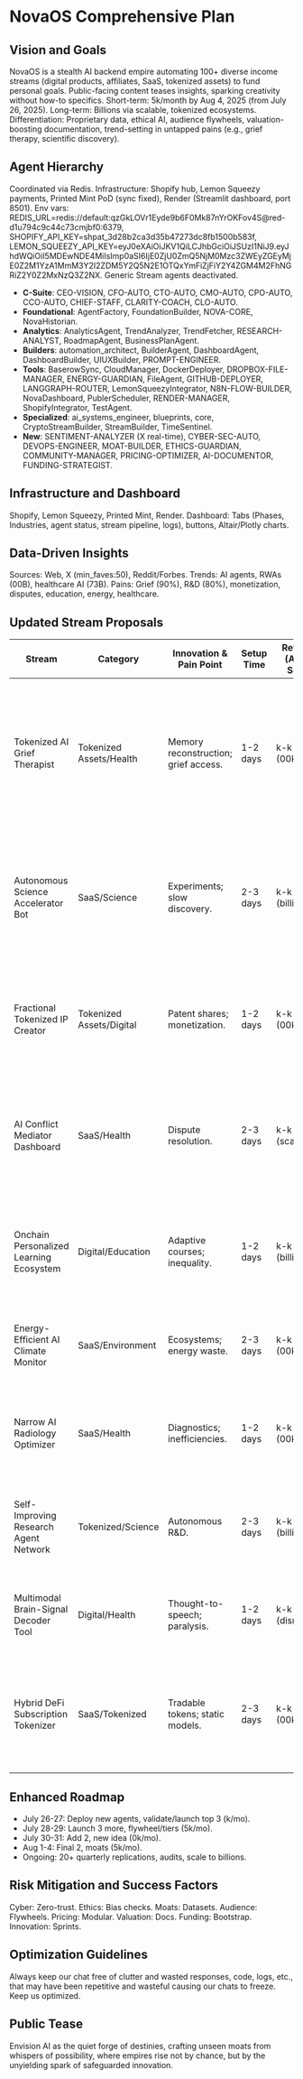 # NovaOS Comprehensive Plan

## Vision and Goals
NovaOS is a stealth AI backend empire automating 100+ diverse income streams (digital products, affiliates, SaaS, tokenized assets) to fund personal goals. Public-facing content teases insights, sparking creativity without how-to specifics. Short-term: 5k/month by Aug 4, 2025 (from July 26, 2025). Long-term: Billions via scalable, tokenized ecosystems. Differentiation: Proprietary data, ethical AI, audience flywheels, valuation-boosting documentation, trend-setting in untapped pains (e.g., grief therapy, scientific discovery).

## Agent Hierarchy
Coordinated via Redis. Infrastructure: Shopify hub, Lemon Squeezy payments, Printed Mint PoD (sync fixed), Render (Streamlit dashboard, port 8501). Env vars: REDIS_URL=redis://default:qzGkLOVr1Eyde9b6F0Mk87nYrOKFov4S@red-d1u794c9c44c73cmjbf0:6379, SHOPIFY_API_KEY=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, LEMON_SQUEEZY_API_KEY=eyJ0eXAiOiJKV1QiLCJhbGciOiJSUzI1NiJ9.eyJhdWQiOiI5MDEwNDE4MiIsImp0aSI6IjE0ZjU0ZmQ5NjM0Mzc3ZWEyZGEyMjE0Z2M1YzA1MmM3Y2I2ZDM5Y2Q5N2E1OTQxYmFiZjFiY2Y4ZGM4M2FhNGRiZ2Y0Z2MxNzQ3Z2NX. Generic Stream agents deactivated.

- **C-Suite**: CEO-VISION, CFO-AUTO, CTO-AUTO, CMO-AUTO, CPO-AUTO, CCO-AUTO, CHIEF-STAFF, CLARITY-COACH, CLO-AUTO.
- **Foundational**: AgentFactory, FoundationBuilder, NOVA-CORE, NovaHistorian.
- **Analytics**: AnalyticsAgent, TrendAnalyzer, TrendFetcher, RESEARCH-ANALYST, RoadmapAgent, BusinessPlanAgent.
- **Builders**: automation_architect, BuilderAgent, DashboardAgent, DashboardBuilder, UIUXBuilder, PROMPT-ENGINEER.
- **Tools**: BaserowSync, CloudManager, DockerDeployer, DROPBOX-FILE-MANAGER, ENERGY-GUARDIAN, FileAgent, GITHUB-DEPLOYER, LANGGRAPH-ROUTER, LemonSqueezyIntegrator, N8N-FLOW-BUILDER, NovaDashboard, PublerScheduler, RENDER-MANAGER, ShopifyIntegrator, TestAgent.
- **Specialized**: ai_systems_engineer, blueprints, core, CryptoStreamBuilder, StreamBuilder, TimeSentinel.
- **New**: SENTIMENT-ANALYZER (X real-time), CYBER-SEC-AUTO, DEVOPS-ENGINEER, MOAT-BUILDER, ETHICS-GUARDIAN, COMMUNITY-MANAGER, PRICING-OPTIMIZER, AI-DOCUMENTOR, FUNDING-STRATEGIST.

## Infrastructure and Dashboard
Shopify, Lemon Squeezy, Printed Mint, Render. Dashboard: Tabs (Phases, Industries, agent status, stream pipeline, logs), buttons, Altair/Plotly charts.

## Data-Driven Insights
Sources: Web, X (min_faves:50), Reddit/Forbes. Trends: AI agents, RWAs (00B), healthcare AI (73B). Pains: Grief (90%), R&D (80%), monetization, disputes, education, energy, healthcare.

## Updated Stream Proposals
| Stream | Category | Innovation & Pain Point | Setup Time | Revenue (Aug 4; Scale) | Requirements | Status |
|--------|----------|-------------------------|------------|-------------------------|--------------|--------|
| Tokenized AI Grief Therapist | Tokenized Assets/Health | Memory reconstruction; grief access. | 1-2 days | k-k (00k/mo) | Tech: torch, CryptoStreamBuilder. Agents: PROMPT-ENGINEER, CYBER-SEC-AUTO, SENTIMENT-ANALYZER, ETHICS-GUARDIAN, MOAT-BUILDER, PRICING-OPTIMIZER, AI-DOCUMENTOR. Costs: 00. Risks: Privacy—audits. | Proposed |
| Autonomous Science Accelerator Bot | SaaS/Science | Experiments; slow discovery. | 2-3 days | k-k (billions) | Tech: SciPy/BioPython, N8N. Agents: DEVOPS-ENGINEER, RESEARCH-ANALYST, COMMUNITY-MANAGER, FUNDING-STRATEGIST. Costs: 00. Risks: Loops—tracing. | Proposed |
| Fractional Tokenized IP Creator | Tokenized Assets/Digital | Patent shares; monetization. | 1-2 days | k-k (00k/mo) | Tech: Blockchain. Agents: CryptoStreamBuilder, CYBER-SEC-AUTO, MOAT-BUILDER, PRICING-OPTIMIZER. Costs: 50. Risks: Regs—CCO-AUTO. | Proposed |
| AI Conflict Mediator Dashboard | SaaS/Health | Dispute resolution. | 2-3 days | k-k (scales) | Tech: DashboardBuilder. Agents: SENTIMENT-ANALYZER, TestAgent, ETHICS-GUARDIAN, COMMUNITY-MANAGER. Costs: 00. Risks: Bias—guardrails. | Proposed |
| Onchain Personalized Learning Ecosystem | Digital/Education | Adaptive courses; inequality. | 1-2 days | k-k (billions) | Tech: Shopify/Lemon Squeezy. Agents: BuilderAgent, DEVOPS-ENGINEER, PRICING-OPTIMIZER, AI-DOCUMENTOR. Costs: 0. Risks: Breaches—MFA. | Proposed |
| Energy-Efficient AI Climate Monitor | SaaS/Environment | Ecosystems; energy waste. | 2-3 days | k-k (00k/mo) | Tech: Astropy. Agents: ENERGY-GUARDIAN, CYBER-SEC-AUTO, MOAT-BUILDER. Costs: 00. Risks: Inaccuracies—analytics. | Proposed |
| Narrow AI Radiology Optimizer | SaaS/Health | Diagnostics; inefficiencies. | 1-2 days | k-k (00k/mo) | Tech: RDKit/PySCF. Agents: automation_architect, SENTIMENT-ANALYZER, ETHICS-GUARDIAN. Costs: 50. Risks: Regs—compliance. | Proposed |
| Self-Improving Research Agent Network | Tokenized/Science | Autonomous R&D. | 2-3 days | k-k (billions) | Tech: NetworkX. Agents: DEVOPS-ENGINEER, NovaHistorian, COMMUNITY-MANAGER. Costs: 00. Risks: Autonomy—TimeSentinel. | Proposed |
| Multimodal Brain-Signal Decoder Tool | Digital/Health | Thought-to-speech; paralysis. | 1-2 days | k-k (disruption) | Tech: QuTiP/Control. Agents: PROMPT-ENGINEER, CYBER-SEC-AUTO, MOAT-BUILDER. Costs: 00. Risks: Ethical—guardrails. | Proposed |
| Hybrid DeFi Subscription Tokenizer | SaaS/Tokenized | Tradable tokens; static models. | 2-3 days | k-k (00k/mo) | Tech: StreamBuilder. Agents: CFO-AUTO, SENTIMENT-ANALYZER, PRICING-OPTIMIZER, FUNDING-STRATEGIST. Costs: 50. Risks: Volatility—trends. | Proposed |

## Enhanced Roadmap
- July 26-27: Deploy new agents, validate/launch top 3 (k/mo).
- July 28-29: Launch 3 more, flywheel/tiers (5k/mo).
- July 30-31: Add 2, new idea (0k/mo).
- Aug 1-4: Final 2, moats (5k/mo).
- Ongoing: 20+ quarterly replications, audits, scale to billions.

## Risk Mitigation and Success Factors
Cyber: Zero-trust. Ethics: Bias checks. Moats: Datasets. Audience: Flywheels. Pricing: Modular. Valuation: Docs. Funding: Bootstrap. Innovation: Sprints.

## Optimization Guidelines
Always keep our chat free of clutter and wasted responses, code, logs, etc., that may have been repetitive and wasteful causing our chats to freeze. Keep us optimized.

## Public Tease
Envision AI as the quiet forge of destinies, crafting unseen moats from whispers of possibility, where empires rise not by chance, but by the unyielding spark of safeguarded innovation.
